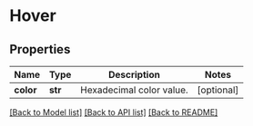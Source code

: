 # Hover

## Properties
Name | Type | Description | Notes
------------ | ------------- | ------------- | -------------
**color** | **str** | Hexadecimal color value. | [optional] 

[[Back to Model list]](../README.md#documentation-for-models) [[Back to API list]](../README.md#documentation-for-api-endpoints) [[Back to README]](../README.md)


